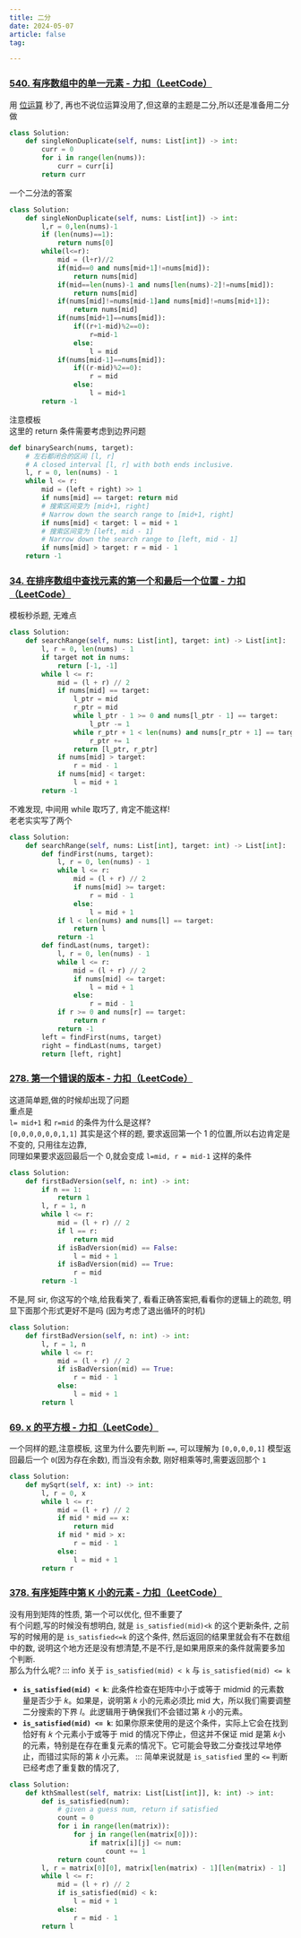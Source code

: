 ```yaml
---
title: 二分
date: 2024-05-07
article: false
tag:

---
```


### [540. 有序数组中的单一元素 - 力扣（LeetCode）](https://leetcode.cn/problems/single-element-in-a-sorted-array/description/)  
  
用 [位运算](位运算) 秒了, 再也不说位运算没用了,但这章的主题是二分,所以还是准备用二分做
```python
class Solution:
    def singleNonDuplicate(self, nums: List[int]) -> int:
        curr = 0
        for i in range(len(nums)):
            curr = curr[i]
        return curr
```
一个二分法的答案
```python
class Solution:
    def singleNonDuplicate(self, nums: List[int]) -> int:
        l,r = 0,len(nums)-1
        if (len(nums)==1):
            return nums[0]
        while(l<=r):
            mid = (l+r)//2
            if(mid==0 and nums[mid+1]!=nums[mid]):
                return nums[mid]
            if(mid==len(nums)-1 and nums[len(nums)-2]!=nums[mid]):
                return nums[mid]
            if(nums[mid]!=nums[mid-1]and nums[mid]!=nums[mid+1]):
                return nums[mid]
            if(nums[mid+1]==nums[mid]):
                if((r+1-mid)%2==0):
                    r=mid-1
                else:
                    l = mid 
            if(nums[mid-1]==nums[mid]):
                if((r-mid)%2==0):
                    r = mid
                else:
                    l = mid+1
        return -1
```
注意模板  
这里的 return 条件需要考虑到边界问题
```python
def binarySearch(nums, target):
	# 左右都闭合的区间 [l, r]
	# A closed interval [l, r] with both ends inclusive.
	l, r = 0, len(nums) - 1
	while l <= r:
		mid = (left + right) >> 1
		if nums[mid] == target: return mid
		# 搜索区间变为 [mid+1, right]
		# Narrow down the search range to [mid+1, right]
		if nums[mid] < target: l = mid + 1
		# 搜索区间变为 [left, mid - 1]
		# Narrow down the search range to [left, mid - 1]
		if nums[mid] > target: r = mid - 1
	return -1
```


### [34. 在排序数组中查找元素的第一个和最后一个位置 - 力扣（LeetCode）](https://leetcode.cn/problems/find-first-and-last-position-of-element-in-sorted-array/description/)  
  
模板秒杀题, 无难点
```python
class Solution:
    def searchRange(self, nums: List[int], target: int) -> List[int]:
        l, r = 0, len(nums) - 1
        if target not in nums:
            return [-1, -1]
        while l <= r:
            mid = (l + r) // 2
            if nums[mid] == target:
                l_ptr = mid
                r_ptr = mid
                while l_ptr - 1 >= 0 and nums[l_ptr - 1] == target:
                    l_ptr -= 1
                while r_ptr + 1 < len(nums) and nums[r_ptr + 1] == target:
                    r_ptr += 1
                return [l_ptr, r_ptr]
            if nums[mid] > target:
                r = mid - 1
            if nums[mid] < target:
                l = mid + 1
        return -1
```
不难发现, 中间用 while 取巧了, 肯定不能这样!  
老老实实写了两个
```python
class Solution:
    def searchRange(self, nums: List[int], target: int) -> List[int]:
        def findFirst(nums, target):
            l, r = 0, len(nums) - 1
            while l <= r:
                mid = (l + r) // 2
                if nums[mid] >= target:
                    r = mid - 1
                else:
                    l = mid + 1
            if l < len(nums) and nums[l] == target:
                return l
            return -1
        def findLast(nums, target):
            l, r = 0, len(nums) - 1
            while l <= r:
                mid = (l + r) // 2
                if nums[mid] <= target:
                    l = mid + 1
                else:
                    r = mid - 1
            if r >= 0 and nums[r] == target:
                return r
            return -1
        left = findFirst(nums, target)
        right = findLast(nums, target)
        return [left, right]
```


### [278. 第一个错误的版本 - 力扣（LeetCode）](https://leetcode.cn/problems/first-bad-version/description/)  
  
这道简单题,做的时候却出现了问题  
重点是  
`l= mid+1` 和 `r=mid` 的条件为什么是这样?  
`[0,0,0,0,0,0,1,1]` 其实是这个样的题, 要求返回第一个 1 的位置,所以右边肯定是不变的, 只用往左边靠,  
同理如果要求返回最后一个 0,就会变成 `l=mid, r = mid-1` 这样的条件
```python
class Solution:
    def firstBadVersion(self, n: int) -> int:
        if n == 1:
            return 1
        l, r = 1, n
        while l <= r:
            mid = (l + r) // 2
            if l == r:
                return mid
            if isBadVersion(mid) == False:
                l = mid + 1
            if isBadVersion(mid) == True:
                r = mid
        return -1
```
不是,阿 sir, 你这写的个啥,给我看笑了, 看看正确答案把,看看你的逻辑上的疏忽, 明显下面那个形式更好不是吗 (因为考虑了退出循环的时机)
```python
class Solution:
    def firstBadVersion(self, n: int) -> int:
        l, r = 1, n
        while l <= r:
            mid = (l + r) // 2
            if isBadVersion(mid) == True:
                r = mid - 1
            else:
                l = mid + 1
        return l
```


### [69. x 的平方根 - 力扣（LeetCode）](https://leetcode.cn/problems/sqrtx/description/)
  
一个同样的题,注意模板, 这里为什么要先判断 `==`, 可以理解为 `[0,0,0,0,1]` 模型返回最后一个 `0`(因为存在余数), 而当没有余数, 刚好相乘等时,需要返回那个 `1`
```python
class Solution:
    def mySqrt(self, x: int) -> int:
        l, r = 0, x
        while l <= r:
            mid = (l + r) // 2
            if mid * mid == x:
                return mid
            if mid * mid > x:
                r = mid - 1
            else:
                l = mid + 1
        return r
```


### [378. 有序矩阵中第 K 小的元素 - 力扣（LeetCode）](https://leetcode.cn/problems/kth-smallest-element-in-a-sorted-matrix/description/)
  
没有用到矩阵的性质, 第一个可以优化, 但不重要了  
有个问题,写的时候没有想明白, 就是 `is_satisfied(mid)<k` 的这个更新条件, 之前写的时候用的是 `is_satisfied<=k` 的这个条件, 然后返回的结果里就会有不在数组中的数, 说明这个地方还是没有想清楚,不是不行,是如果用原来的条件就需要多加个判断.  
那么为什么呢?
::: info
关于 `is_satisfied(mid) < k` 与 `is_satisfied(mid) <= k`
- **`is_satisfied(mid) < k`**: 此条件检查在矩阵中小于或等于 midmid 的元素数量是否少于 𝑘。如果是，说明第 𝑘 小的元素必须比 mid 大，所以我们需要调整二分搜索的下界 𝑙。此逻辑用于确保我们不会错过第 𝑘 小的元素。
- **`is_satisfied(mid) <= k`**: 如果你原来使用的是这个条件，实际上它会在找到恰好有 𝑘 个元素小于或等于 mid 的情况下停止，但这并不保证 mid 是第 𝑘小的元素，特别是在存在重复元素的情况下。它可能会导致二分查找过早地停止，而错过实际的第 𝑘 小元素。
:::
简单来说就是 `is_satisfied` 里的 `<=` 判断已经考虑了重复数的情况了,  
```python
class Solution:
    def kthSmallest(self, matrix: List[List[int]], k: int) -> int:
        def is_satisfied(num):
            # given a guess num, return if satisfied
            count = 0
            for i in range(len(matrix)):
                for j in range(len(matrix[0])):
                    if matrix[i][j] <= num:
                        count += 1
            return count
        l, r = matrix[0][0], matrix[len(matrix) - 1][len(matrix) - 1]
        while l <= r:
            mid = (l + r) // 2
            if is_satisfied(mid) < k:
                l = mid + 1
            else:
                r = mid - 1
        return l
```

